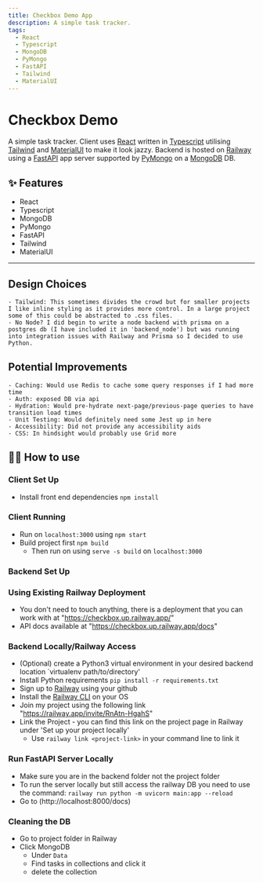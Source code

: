 ```yaml
---
title: Checkbox Demo App
description: A simple task tracker.
tags:
  - React
  - Typescript
  - MongoDB
  - PyMongo
  - FastAPI
  - Tailwind
  - MaterialUI
---
```


# Checkbox Demo

A simple task tracker. Client uses [React](https://reactjs.org/) written in [Typescript](https://www.typescriptlang.org/) utilising [Tailwind](https://tailwindcss.com/) and [MaterialUI](https://mui.com/) to make it look jazzy. Backend is hosted on [Railway](https://railway.app) using a [FastAPI](https://fastapi.tiangolo.com/) app server supported by [PyMongo](https://pymongo.readthedocs.io/en/stable/) on a [MongoDB](https://www.mongodb.com/) DB.

## ✨ Features

- React
- Typescript
- MongoDB
- PyMongo
- FastAPI
- Tailwind
- MaterialUI

---

## Design Choices

    - Tailwind: This sometimes divides the crowd but for smaller projects I like inline styling as it provides more control. In a large project some of this could be abstracted to .css files.
    - No Node? I did begin to write a node backend with prisma on a postgres db (I have included it in 'backend_node') but was running into integration issues with Railway and Prisma so I decided to use Python.

## Potential Improvements

    - Caching: Would use Redis to cache some query responses if I had more time
    - Auth: exposed DB via api
    - Hydration: Would pre-hydrate next-page/previous-page queries to have transition load times
    - Unit Testing: Would definitely need some Jest up in here
    - Accessibility: Did not provide any accessibility aids
    - CSS: In hindsight would probably use Grid more

## 💁‍♀️ How to use

### Client Set Up

- Install front end dependencies `npm install`

### Client Running

- Run on `localhost:3000` using `npm start`
- Build project first `npm build`
  - Then run on using `serve -s build` on `localhost:3000`

### Backend Set Up

### Using Existing Railway Deployment

- You don't need to touch anything, there is a deployment that you can work with at "https://checkbox.up.railway.app/"
- API docs available at "https://checkbox.up.railway.app/docs"

### Backend Locally/Railway Access

- (Optional) create a Python3 virtual environment in your desired backend location `virtualenv path/to/directory'
- Install Python requirements `pip install -r requirements.txt`
- Sign up to [Railway](https://railway.app) using your github
- Install the [Railway CLI](https://docs.railway.app/develop/cli) on your OS
- Join my project using the following link "https://railway.app/invite/RnAtn-HgahS"
- Link the Project - you can find this link on the project page in Railway under 'Set up your project locally'
  - Use `railway link <project-link>` in your command line to link it

### Run FastAPI Server Locally

- Make sure you are in the backend folder not the project folder
- To run the server locally but still access the railway DB you need to use the command: `railway run python -m uvicorn main:app --reload`
- Go to (http://localhost:8000/docs)

### Cleaning the DB

- Go to project folder in Railway
- Click MongoDB
  - Under `Data`
  - Find tasks in collections and click it
  - delete the collection
